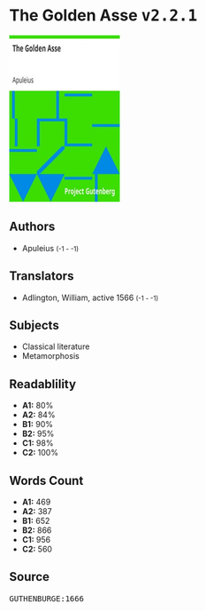 # The Golden Asse <kbd>v2.2.1</kbd>

![](./cover.medium.jpg "")

## Authors


 - Apuleius <small>(-1 - -1)</small>

## Translators


 - Adlington, William, active 1566 <small>(-1 - -1)</small>

## Subjects


 - Classical literature
 - Metamorphosis

## Readablility


 - **A1:** 80%
 - **A2:** 84%
 - **B1:** 90%
 - **B2:** 95%
 - **C1:** 98%
 - **C2:** 100%

## Words Count


 - **A1:** 469
 - **A2:** 387
 - **B1:** 652
 - **B2:** 866
 - **C1:** 956
 - **C2:** 560

## Source


<kbd>GUTHENBURGE:1666</kbd>
